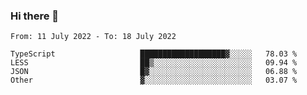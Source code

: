 ### Hi there 👋

<!--START_SECTION:waka-->

```text
From: 11 July 2022 - To: 18 July 2022

TypeScript                   ███████████████████▓░░░░░   78.03 %
LESS                         ██▒░░░░░░░░░░░░░░░░░░░░░░   09.94 %
JSON                         █▓░░░░░░░░░░░░░░░░░░░░░░░   06.88 %
Other                        ▓░░░░░░░░░░░░░░░░░░░░░░░░   03.07 %
```

<!--END_SECTION:waka-->

<!--
**jtaox/jtaox** is a ✨ _special_ ✨ repository because its `README.md` (this file) appears on your GitHub profile.

Here are some ideas to get you started:

- 🔭 I’m currently working on ...
- 🌱 I’m currently learning ...
- 👯 I’m looking to collaborate on ...
- 🤔 I’m looking for help with ...
- 💬 Ask me about ...
- 📫 How to reach me: ...
- 😄 Pronouns: ...
- ⚡ Fun fact: ...
-->
